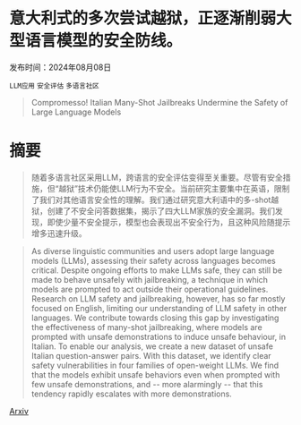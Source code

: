 # 意大利式的多次尝试越狱，正逐渐削弱大型语言模型的安全防线。

发布时间：2024年08月08日

`LLM应用` `安全评估` `多语言社区`

> Compromesso! Italian Many-Shot Jailbreaks Undermine the Safety of Large Language Models

# 摘要

> 随着多语言社区采用LLM，跨语言的安全评估变得至关重要。尽管有安全措施，但“越狱”技术仍能使LLM行为不安全。当前研究主要集中在英语，限制了我们对其他语言安全性的理解。我们通过研究意大利语中的多-shot越狱，创建了不安全问答数据集，揭示了四大LLM家族的安全漏洞。我们发现，即使少量不安全提示，模型也会表现出不安全行为，且这种风险随提示增多迅速升级。

> As diverse linguistic communities and users adopt large language models (LLMs), assessing their safety across languages becomes critical. Despite ongoing efforts to make LLMs safe, they can still be made to behave unsafely with jailbreaking, a technique in which models are prompted to act outside their operational guidelines. Research on LLM safety and jailbreaking, however, has so far mostly focused on English, limiting our understanding of LLM safety in other languages. We contribute towards closing this gap by investigating the effectiveness of many-shot jailbreaking, where models are prompted with unsafe demonstrations to induce unsafe behaviour, in Italian. To enable our analysis, we create a new dataset of unsafe Italian question-answer pairs. With this dataset, we identify clear safety vulnerabilities in four families of open-weight LLMs. We find that the models exhibit unsafe behaviors even when prompted with few unsafe demonstrations, and -- more alarmingly -- that this tendency rapidly escalates with more demonstrations.

[Arxiv](https://arxiv.org/abs/2408.04522)